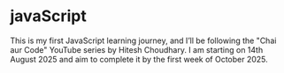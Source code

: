 # javaScript
This is my first JavaScript learning journey, and I’ll be following the "Chai aur Code" YouTube series by Hitesh Choudhary. I am starting on 14th August 2025 and aim to complete it by the first week of October 2025.

